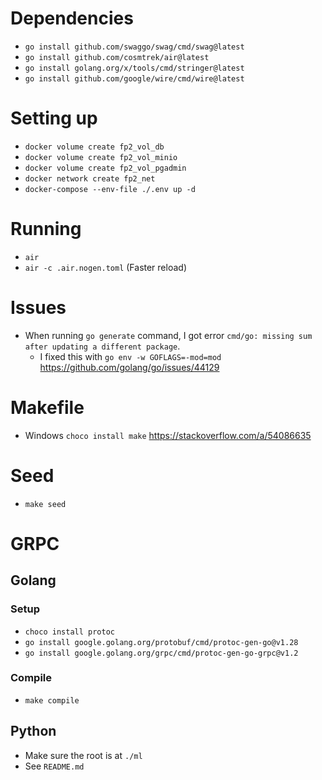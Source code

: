 # Dependencies

- `go install github.com/swaggo/swag/cmd/swag@latest`
- `go install github.com/cosmtrek/air@latest`
- `go install golang.org/x/tools/cmd/stringer@latest`
- `go install github.com/google/wire/cmd/wire@latest`

# Setting up

- `docker volume create fp2_vol_db`
- `docker volume create fp2_vol_minio`
- `docker volume create fp2_vol_pgadmin`
- `docker network create fp2_net`
- `docker-compose --env-file ./.env up -d`

# Running

- `air`
- `air -c .air.nogen.toml` (Faster reload)

# Issues

- When running `go generate` command, I got error `cmd/go: missing sum after updating a different package`.
  - I fixed this with `go env -w GOFLAGS=-mod=mod` https://github.com/golang/go/issues/44129

# Makefile

- Windows `choco install make` https://stackoverflow.com/a/54086635

# Seed
- `make seed`

# GRPC

## Golang

### Setup

- `choco install protoc`
- `go install google.golang.org/protobuf/cmd/protoc-gen-go@v1.28`
- `go install google.golang.org/grpc/cmd/protoc-gen-go-grpc@v1.2`

### Compile

- `make compile`

## Python

- Make sure the root is at `./ml`
- See `README.md`
